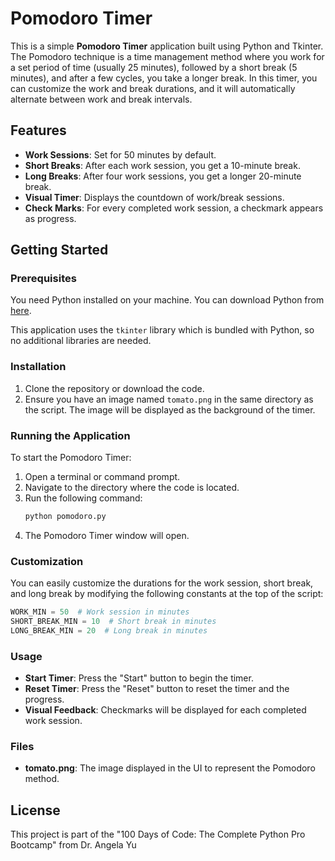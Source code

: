 # Pomodoro Timer

This is a simple **Pomodoro Timer** application built using Python and Tkinter. The Pomodoro technique is a time management method where you work for a set period of time (usually 25 minutes), followed by a short break (5 minutes), and after a few cycles, you take a longer break. In this timer, you can customize the work and break durations, and it will automatically alternate between work and break intervals.

## Features

- **Work Sessions**: Set for 50 minutes by default.
- **Short Breaks**: After each work session, you get a 10-minute break.
- **Long Breaks**: After four work sessions, you get a longer 20-minute break.
- **Visual Timer**: Displays the countdown of work/break sessions.
- **Check Marks**: For every completed work session, a checkmark appears as progress.

## Getting Started

### Prerequisites

You need Python installed on your machine. You can download Python from [here](https://www.python.org/downloads/).

This application uses the `tkinter` library which is bundled with Python, so no additional libraries are needed.

### Installation

1. Clone the repository or download the code.
2. Ensure you have an image named `tomato.png` in the same directory as the script. The image will be displayed as the background of the timer.

### Running the Application

To start the Pomodoro Timer:

1. Open a terminal or command prompt.
2. Navigate to the directory where the code is located.
3. Run the following command:
    ```bash
    python pomodoro.py
    ```
4. The Pomodoro Timer window will open.

### Customization

You can easily customize the durations for the work session, short break, and long break by modifying the following constants at the top of the script:

```python
WORK_MIN = 50  # Work session in minutes
SHORT_BREAK_MIN = 10  # Short break in minutes
LONG_BREAK_MIN = 20  # Long break in minutes
```

### Usage
- **Start Timer**: Press the "Start" button to begin the timer.
- **Reset Timer**: Press the "Reset" button to reset the timer and the progress.
- **Visual Feedback**: Checkmarks will be displayed for each completed work session.

### Files
- **tomato.png**: The image displayed in the UI to represent the Pomodoro method.

## License
This project is part of the "100 Days of Code: The Complete Python Pro Bootcamp" from Dr. Angela Yu
